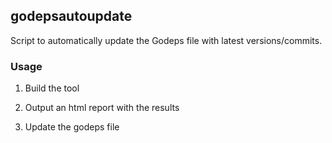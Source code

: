 ## godepsautoupdate

Script to automatically update the Godeps file with latest versions/commits.

### Usage

1. Build the tool

2. Output an html report with the results

3. Update the godeps file


